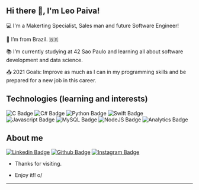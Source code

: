 ## Hi there 👋, I'm Leo Paiva!

:computer: I'm a Makerting Specialist, Sales man and future Software Engineer!

:house_with_garden: I’m from Brazil. 🇧🇷

:books: I’m currently studying at 42 Sao Paulo and learning all about software development and data science.

:outbox_tray: 2021 Goals: Improve as much as I can in my programming skills and be prepared for a new job in this career.


## Technologies (learning and interests)

![C Badge](https://img.shields.io/badge/C-00599C?style=for-the-badge&logo=c&logoColor=white)   ![C# Badge](https://img.shields.io/badge/C%23-239120?style=for-the-badge&logo=c-sharp&logoColor=white)   ![Python Badge](https://img.shields.io/badge/Python-FFD43B?style=for-the-badge&logo=python&logoColor=darkgreen)   ![Swift Badge](https://img.shields.io/badge/Swift-FA7343?style=for-the-badge&logo=swift&logoColor=white)   ![Javascript Badge](https://img.shields.io/badge/JavaScript-323330?style=for-the-badge&logo=javascript&logoColor=F7DF1E)   ![MySQL Badge](https://img.shields.io/badge/MySQL-00000F?style=for-the-badge&logo=mysql&logoColor=white)   ![NodeJS Badge](https://img.shields.io/badge/Node.js-43853D?style=for-the-badge&logo=node-dot-js&logoColor=white)   ![Analytics Badge](https://img.shields.io/badge/Google%20Analytics-E37400?style=for-the-badge&logo=google%20analytics&logoColor=white)


## About me

[![Linkedin Badge](https://img.shields.io/badge/LinkedIn-0077B5?style=for-the-badge&logo=linkedin&logoColor=white&link=https://www.linkedin.com/in/leonardohpaiva/)](https://www.linkedin.com/in/leonardohpaiva/)   [![Github Badge](https://img.shields.io/badge/GitHub-100000?style=for-the-badge&logo=github&logoColor=white&link=https://github.com/leonardohpaiva)](https://github.com/leonardohpaiva)   [![Instagram Badge](https://img.shields.io/badge/Instagram-E4405F?style=for-the-badge&logo=instagram&logoColor=white&link=https://www.instagram.com/leohpaiva/)](https://www.instagram.com/leohpaiva/)


- Thanks for visiting.

- Enjoy it!! o/

----------------------------------------------------------------------------------
<!--
**leonardohpaiva/leonardohpaiva** is a ✨ _special_ ✨ repository because its `README.md` (this file) appears on your GitHub profile.

Here are some ideas to get you started:

- 🔭 I’m currently working on ...
- 🌱 I’m currently learning ...
- 👯 I’m looking to collaborate on ...
- 🤔 I’m looking for help with ...
- 💬 Ask me about ...
- 📫 How to reach me: ...
- 😄 Pronouns: ...
- ⚡ Fun fact: ...
-->
